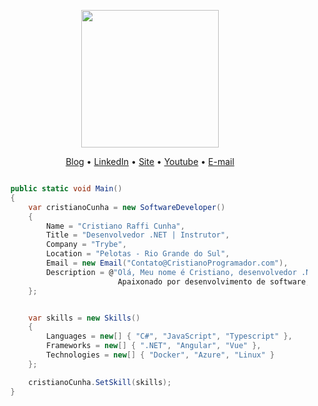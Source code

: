<p align="center">
  <img width="220px" src="https://www.cristianoprogramador.com/img/Cristiano(logo)%20Sem%20Texto.png"/>
</p>
<p align="center">
  <a href="https://medium.com/cristiano-cunha">Blog</a> •
  <a href="https://www.linkedin.com/in/cristianorc/">LinkedIn</a> •
  <a href="https://cristianoprogramador.com">Site</a> •
  <a href="https://www.youtube.com/channel/UCeDFP_iLSFUACJ1E0yLGgkw">Youtube</a> •
  <a href="mailto:contato@cristianoprogramador.com">E-mail</a> 
</p>

```cs

    public static void Main()
    {
        var cristianoCunha = new SoftwareDeveloper()
        {
            Name = "Cristiano Raffi Cunha",
            Title = "Desenvolvedor .NET | Instrutor",
            Company = "Trybe",
            Location = "Pelotas - Rio Grande do Sul",
            Email = new Email("Contato@CristianoProgramador.com"),
            Description = @"Olá, Meu nome é Cristiano, desenvolvedor .NET. 
                            Apaixonado por desenvolvimento de software, educação e o mundo open source."
        };


        var skills = new Skills()
        {
            Languages = new[] { "C#", "JavaScript", "Typescript" },
            Frameworks = new[] { ".NET", "Angular", "Vue" },
            Technologies = new[] { "Docker", "Azure", "Linux" }
        };

        cristianoCunha.SetSkill(skills);
    }
```
